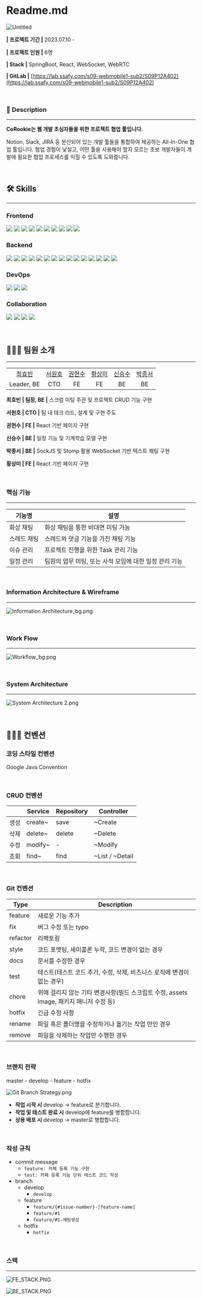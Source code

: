 # Readme.md

![Untitled](./Readme/Untitled.png)

**| 프로젝트 기간 |**  2023.07.10 -

**| 프로젝트 인원 |** 6명

**| Stack |**  SpringBoot, React, WebSocket, WebRTC

**| GitLab |**  [https://lab.ssafy.com/s09-webmobile1-sub2/S09P12A402](https://lab.ssafy.com/s09-webmobile1-sub2/S09P12A402)

&nbsp;  

### 📄 **Description**

---

**CoRookie는 웹 개발 초심자들을 위한 프로젝트 협업 툴입니다.** 

Notion, Slack, JIRA 등 분산되어 있는 개발 툴들을 통합하여 제공하는 All-In-One 협업 툴입니다.
협업 경험이 낯설고, 어떤 툴을 사용해야 할지 모르는 초보 개발자들이 
개발에 필요한 협업 프로세스를 익힐 수 있도록 도와줍니다.

&nbsp;

## 🛠 Skills
---
### Frontend
<img src="https://img.shields.io/badge/HTML5-E34F26?style=for-the-badge&logo=html5&logoColor=white">
<img src="https://img.shields.io/badge/CSS3-1572B6?style=for-the-badge&logo=css3&logoColor=white">
<img src="https://img.shields.io/badge/javascript-F7DF1E?style=for-the-badge&logo=javascript&logoColor=white">
<img src="https://img.shields.io/badge/react-61DAFB?style=for-the-badge&logo=react&logoColor=white">
<img src="https://img.shields.io/badge/yarn-2C8EBB?style=for-the-badge&logo=yarn&logoColor=white">
<img src="https://img.shields.io/badge/zustand-61DAFB?style=for-the-badge&logo=zustand&logoColor=white">
<img src="https://img.shields.io/badge/styledComponents-DB7093?style=for-the-badge&logo=styledcomponents&logoColor=white">
<img src="https://img.shields.io/badge/prettier-F7B93E?style=for-the-badge&logo=prettier&logoColor=white">
<img src="https://img.shields.io/badge/babel-F9DC3E?style=for-the-badge&logo=babel&logoColor=white">
<img src="https://img.shields.io/badge/webpack-8DD6F9?style=for-the-badge&logo=webpack&logoColor=white">


### Backend
<img src="https://img.shields.io/badge/java-8DD6F9?style=for-the-badge&logo=java&logoColor=white">
<img src="https://img.shields.io/badge/spring-6DB33F?style=for-the-badge&logo=spring&logoColor=white">
<img src="https://img.shields.io/badge/springboot-6DB33F?style=for-the-badge&logo=springboot&logoColor=white">
<img src="https://img.shields.io/badge/springsecurity-6DB33F?style=for-the-badge&logo=springsecurity&logoColor=white">
<img src="https://img.shields.io/badge/jwt-000000?style=for-the-badge&logo=jsonwebtokens&logoColor=white">
<img src="https://img.shields.io/badge/springrestdocs-6DB33F?style=for-the-badge&logo=springrestdocs&logoColor=white">
<img src="https://img.shields.io/badge/junit5-25A162?style=for-the-badge&logo=junit5&logoColor=white">
<img src="https://img.shields.io/badge/springdatajpa-6DB33F?style=for-the-badge&logo=springdatajpa&logoColor=white">
<img src="https://img.shields.io/badge/hibernate-59666C?style=for-the-badge&logo=hibernate&logoColor=white">
<img src="https://img.shields.io/badge/mariadb-003545?style=for-the-badge&logo=mariadb&logoColor=white">
<img src="https://img.shields.io/badge/Gradle-02303A?style=for-the-badge&logo=Gradle&logoColor=white">
<img src="https://img.shields.io/badge/Tomcat-F8DC75?style=for-the-badge&logo=ApacheTomcat&logoColor=black">
<img src="https://img.shields.io/badge/MySQL-4479A1?style=for-the-badge&logo=MySQL&logoColor=white">
<img src="https://img.shields.io/badge/WebRTC-333333?style=for-the-badge&logo=WebRTC&logoColor=white">
<img src="https://img.shields.io/badge/IntelliJ-000000?style=for-the-badge&logo=IntelliJIDEA&logoColor=white"/>

### DevOps
<img src="https://img.shields.io/badge/NGINX-009639?style=for-the-badge&logo=NGINX&logoColor=white">
<img src="https://img.shields.io/badge/Jenkins-D24939?style=for-the-badge&logo=Jenkins&logoColor=white">
<img src="https://img.shields.io/badge/Docker-2496ED?style=for-the-badge&logo=Docker&logoColor=white">

### Collaboration
<img src="https://img.shields.io/badge/figma-F24E1E?style=for-the-badge&logo=figma&logoColor=white"/>
<img src="https://img.shields.io/badge/Jira-0052CC?style=for-the-badge&logo=Jira&logoColor=white"/>
<img src="https://img.shields.io/badge/Slack-4A154B?style=for-the-badge&logo=Slack&logoColor=white"/>
<img src="https://img.shields.io/badge/Notion-000000?style=for-the-badge&logo=Notion&logoColor=white"/>


&nbsp;  

## 🧑‍🤝‍🧑 팀원 소개

---

<table>
      <tr align=center>
        <td><a href='https://lab.ssafy.com/gyqls234'>최효빈</a></td>
        <td><a href='https://lab.ssafy.com/btac3310'>서원호</a></td>
        <td><a href='https://lab.ssafy.com/imapples'>권현수</a></td>
        <td><a href='https://lab.ssafy.com/zaduc'>황상미</a></td>
        <td><a href='https://lab.ssafy.com/tmd0707'>신승수</a></td>
        <td><a href='https://lab.ssafy.com/sociojs85'>박종서</a></td>
      </tr>
        <tr align=center>
        <td>Leader, BE</td>
        <td>CTO</td>
        <td>FE</td>
        <td>FE</td>
        <td>BE</td>
        <td>BE</td>
      </tr>
    </table>

**최효빈 | 팀장, BE |**  스크럼 미팅 주관 및 프로젝트 CRUD 기능 구현

**서원호 | CTO |**  팀 내 테크 리드, 설계 및 구현 주도

**권현수 | FE |**  React 기반 페이지 구현 

**신승수 | BE |**  일정 기능 및 기계학습 모델 구현  

**박종서 | BE |**  SockJS 및 Stomp 활용 WebSocket 기반 텍스트 채팅 구현

**황상미 | FE |**  React 기반 페이지 구현

&nbsp;  

### 핵심 기능

---
|기능명|설명|
| -- |--|
|화상 채팅|화상 채팅을 통한 비대면 미팅 가능|
|스레드 채팅|스레드와 댓글 기능을 가진 채팅 기능|
|이슈 관리|프로젝트 진행을 위한 Task 관리 기능|
|일정 관리|팀원의 업무 미팅, 또는 사적 모임에 대한 일정 관리 기능|

&nbsp;  

### Information Architecture & Wireframe

---

![Information Architecture_bg.png](./Readme/Information_Architecture_bg.png)

&nbsp;  

### Work Flow

---

![Workflow_bg.png](./Readme/Workflow_bg.png)

&nbsp;  

### System Architecture

---

![System Architecture 2.png](./Readme/System_Architecture_3.png)

&nbsp;  

## 🧑🏻‍💻 컨벤션

### 코딩 스타일 컨벤션
Google Java Convention

&nbsp;  

### CRUD 컨벤션

|  | Service | Repository | Controller |
| --- | --- | --- | --- |
| 생성 | create~ | save | ~Create |
| 삭제 | delete~ | delete | ~Delete |
| 수정 | modify~ | - | ~Modify |
| 조회 | find~ | find | ~List / ~Detail |

&nbsp;  

### Git 컨벤션

| Type | Description |
| --- | --- |
| feature | 새로운 기능 추가 |
| fix | 버그 수정 또는 typo |
| refactor | 리팩토링 |
| style | 코드 포맷팅, 세미콜론 누락, 코드 변경이 없는 경우 |
| docs | 문서를 수정한 경우 |
| test | 테스트(테스트 코드 추가, 수정, 삭제, 비즈니스 로직에 변경이 없는 경우) |
| chore | 위에 걸리지 않는 기타 변경사항(빌드 스크립트 수정, assets image, 패키지 매니저 수정 등) |
| hotfix | 긴급 수정 사항 |
| rename | 파일 혹은 폴더명을 수정하거나 옮기는 작업 만인 경우 |
| remove | 파일을 삭제하는 작업만 수행한 경우 |

&nbsp;  

### **브랜치 전략**

master - develop - feature - hotfix

![Git Branch Strategy.png](./Readme/Git_Branch_Strategy.png)

- **작업 시작 시** develop -> feature로 분기합니다.
- **작업 및 테스트 완료 시** develop에 feature를 병합합니다.
- **상용 배포 시** develop -> master로 병합합니다.

&nbsp;  

### **작성 규칙**

- commit message
    - `feature: 카페 등록 기능 구현`
    - `test: 카페 등록 기능 단위 테스트 코드 작성`
- branch
    - develop
        - `develop`
    - feature
        - `feature/{#issue-number}-[feature-name]`
        - `feature/#1`
        - `feature/#1-채팅생성`
    - hotfix
        - `hotfix`

&nbsp;  

### 스택

---

![FE_STACK.PNG](./Readme/FE_STACK.PNG)

![BE_STACK.PNG](./Readme/BE_STACK.PNG)
